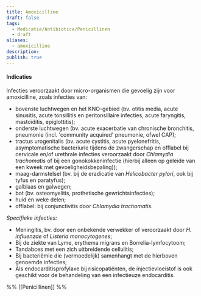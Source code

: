 ```yaml
---
title: Amoxicilline
draft: false
tags:
  - Medicatie/Antibiotica/Penicillinen
  - draft
aliases:
  - amoxicilline
description: 
publish: true
---
```

#### Indicaties

Infecties veroorzaakt door micro-organismen die gevoelig zijn voor amoxicilline, zoals infecties van:

- bovenste luchtwegen en het KNO-gebied (bv. otitis media, acute sinusitis, acute tonsillitis en peritonsillaire infecties, acute faryngitis, mastoïditis, epiglottitis);
- onderste luchtwegen (bv. acute exacerbatie van chronische bronchitis, pneumonie (incl. 'community acquired' pneumonie, ofwel CAP);
- tractus urogenitalis (bv. acute cystitis, acute pyelonefritis, asymptomatische bacteriurie tijdens de zwangerschap en offlabel bij cervicale en/of urethrale infecties veroorzaakt door _Chlamydia trachomatis_ of bij een gonokokkeninfectie (hierbij alleen op geleide van een kweek met gevoeligheidsbepaling));
- maag-darmstelsel (bv. bij de eradicatie van _Helicobacter pylori_, ook bij tyfus en paratyfus);
- galblaas en galwegen;
- bot (bv. osteomyelitis, prothetische gewrichtsinfecties);
- huid en weke delen;
- offlabel: bij conjunctivitis door _Chlamydia trachomatis_.

_Specifieke infecties:_

- Meningitis, bv. door een onbekende verwekker of veroorzaakt door _H. influenzae_ of _Listeria monocytogenes_;
- Bij de ziekte van Lyme, erythema migrans en Borrelia-lymfocytoom;
- Tandabces met een zich uitbreidende cellulitis;
- Bij bacteriëmie die (vermoedelijk) samenhangt met de hierboven genoemde infecties;
- Als endocarditisprofylaxe bij risicopatiënten, de injectievloeistof is ook geschikt voor de behandeling van een infectieuze endocarditis.


%%
[[Penicillinen]]
%%